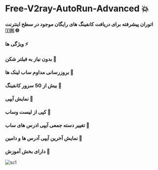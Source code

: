 # Free-V2ray-AutoRun-Advanced :boom: 

 ### اتوران پیشرفته برای دریافت کانفینگ های رایگان موجود در سطح اینترنت :iran:	 :globe_with_meridians:	

 ### ویژگی ها :zap:
### بدون نیاز به فیلتر شکن :gem:	
### بروزرسانی مداوم ساب لینک ها :gem:	
### بیش از 50 سرور کانفینگ :gem:	
### نمایش آیپی :gem:	
### کپی از لیست وساب :gem:	
### تغییر دسته جمعی آیپی ادرس های ساب :gem:	
### نمایش آخرین آیپی آدرس ها و دامین :gem:	
### دارای بخش آموزش :gem:	

![sc1](https://github.com/electron-v2ray/Free-V2ray-AutoRun-Advanced/assets/129282445/47d69a26-781d-449d-8b8e-63dc808256bb)
